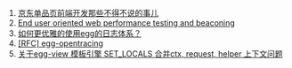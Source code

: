 1. [京东单品页前端开发那些不得不说的事儿](https://keelii.github.io/2016/07/31/something-have-to-say-with-JD-item/)
2. [End user oriented web performance testing and beaconing](https://github.com/akamai/boomerang)
3. [如何更优雅的使用egg的日志体系？](https://github.com/eggjs/egg/issues/2006)
4. [[RFC] egg-opentracing](https://github.com/eggjs/egg/issues/39)
5. [关于egg-view 模板引擎 SET_LOCALS 合并ctx, request, helper 上下文问题](https://github.com/eggjs/egg/issues/1627)
